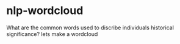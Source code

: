 # nlp-wordcloud
What are the common words used to discribe individuals historical significance? lets make a wordcloud
